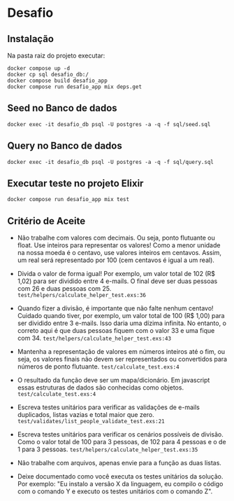 # Desafio

## Instalação
Na pasta raiz do projeto executar:
```
docker compose up -d
docker cp sql desafio_db:/
docker compose build desafio_app
docker compose run desafio_app mix deps.get
```

## Seed no Banco de dados
```
docker exec -it desafio_db psql -U postgres -a -q -f sql/seed.sql
```

## Query no Banco de dados
```
docker exec -it desafio_db psql -U postgres -a -q -f sql/query.sql
```

## Executar teste no projeto Elixir
```
docker compose run desafio_app mix test
```

## Critério de Aceite

- Não trabalhe com valores com decimais. Ou seja, ponto flutuante ou float. Use inteiros para representar os valores! Como a menor unidade na nossa moeda é o centavo, use valores inteiros em centavos. Assim, um real será representado por 100 (cem centavos é igual a um real).

- Divida o valor de forma igual! Por exemplo, um valor total de 102 (R$ 1,02) para ser dividido entre 4 e-mails. O final deve ser duas pessoas com 26 e duas pessoas com 25. `test/helpers/calculate_helper_test.exs:36`

- Quando fizer a divisão, é importante que não falte nenhum centavo! Cuidado quando tiver, por exemplo, um valor total de 100 (R$ 1,00) para ser dividido entre 3 e-mails. Isso daria uma dízima infinita. No entanto, o correto aqui é que duas pessoas fiquem com o valor 33 e uma fique com 34. `test/helpers/calculate_helper_test.exs:43`

- Mantenha a representação de valores em números inteiros até o fim, ou seja, os valores finais não devem ser representados ou convertidos para números de ponto flutuante. `test/calculate_test.exs:4`

- O resultado da função deve ser um mapa/dicionário. Em javascript essas estruturas de dados são conhecidas como objetos. `test/calculate_test.exs:4`

- Escreva testes unitários para verificar as validações de e-mails duplicados, listas vazias e total maior que zero. `test/validates/list_people_validate_test.exs:21`

- Escreva testes unitários para verificar os cenários possíveis de divisão. Como o valor total de 100 para 3 pessoas, de 102 para 4 pessoas e o de 1 para 3 pessoas. `test/helpers/calculate_helper_test.exs:35`

- Não trabalhe com arquivos, apenas envie para a função as duas listas.

- Deixe documentado como você executa os testes unitários da solução. Por exemplo: "Eu instalo a versão X da linguagem, eu compilo o código com o comando Y e executo os testes unitários com o comando Z".
